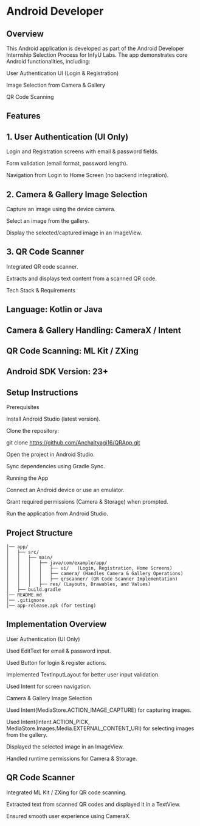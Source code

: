# Android Developer 

## Overview

This Android application is developed as part of the Android Developer Internship Selection Process for InfyU Labs. The app demonstrates core Android functionalities, including:

User Authentication UI (Login & Registration)

Image Selection from Camera & Gallery

QR Code Scanning

## Features

## 1. User Authentication (UI Only)

Login and Registration screens with email & password fields.

Form validation (email format, password length).

Navigation from Login to Home Screen (no backend integration).

## 2. Camera & Gallery Image Selection

Capture an image using the device camera.

Select an image from the gallery.

Display the selected/captured image in an ImageView.

## 3. QR Code Scanner

Integrated QR code scanner.

Extracts and displays text content from a scanned QR code.

Tech Stack & Requirements

##  Language: Kotlin or Java

## Camera & Gallery Handling: CameraX / Intent

## QR Code Scanning: ML Kit / ZXing

## Android SDK Version: 23+

## Setup Instructions

Prerequisites

Install Android Studio (latest version).

Clone the repository:

git clone https://github.com/Anchaltyagi16/QRApp.git

Open the project in Android Studio.

Sync dependencies using Gradle Sync.

Running the App

Connect an Android device or use an emulator.

Grant required permissions (Camera & Storage) when prompted.

Run the application from Android Studio.

## Project Structure

```AndroidDeveloperTask/
│── app/
│   ├── src/
│   │   ├── main/
│   │   │   ├── java/com/example/app/
│   │   │   │   ├── ui/   (Login, Registration, Home Screens)
│   │   │   │   ├── camera/ (Handles Camera & Gallery Operations)
│   │   │   │   ├── qrscanner/ (QR Code Scanner Implementation)
│   │   │   ├── res/ (Layouts, Drawables, and Values)
│   ├── build.gradle
│── README.md
│── .gitignore
│── app-release.apk (for testing)
```


 ## Implementation Overview 

User Authentication (UI Only)

Used EditText for email & password input.

Used Button for login & register actions.

Implemented TextInputLayout for better user input validation.

Used Intent for screen navigation.

Camera & Gallery Image Selection

Used Intent(MediaStore.ACTION_IMAGE_CAPTURE) for capturing images.

Used Intent(Intent.ACTION_PICK, MediaStore.Images.Media.EXTERNAL_CONTENT_URI) for selecting images from the gallery.

Displayed the selected image in an ImageView.

Handled runtime permissions for Camera & Storage.

## QR Code Scanner

Integrated ML Kit / ZXing for QR code scanning.

Extracted text from scanned QR codes and displayed it in a TextView.

Ensured smooth user experience using CameraX.

